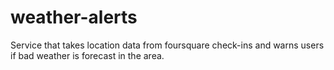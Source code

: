weather-alerts
==============

Service that takes location data from foursquare check-ins and warns users if bad weather is forecast in the area.

